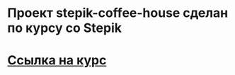 # Проект stepik-coffee-house сделан по курсу со Stepik 
# [Ссылка на курс](https://stepik.org/course/82108/info "Web-технологии: начальный уровень")
